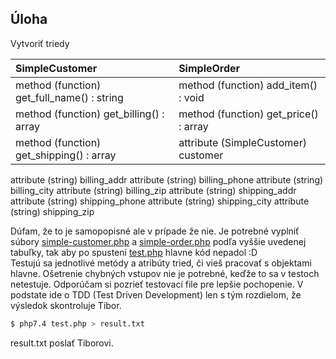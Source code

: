 ## Úloha

Vytvoriť triedy

SimpleCustomer | SimpleOrder
| :---          | :---
method (function) get_full_name() : string | method (function) add_item() : void
method (function) get_billing() : array  | method (function) get_price() : array
method (function) get_shipping() : array | attribute (SimpleCustomer) customer
attribute (string) billing_addr
attribute (string) billing_phone
attribute (string) billing_city
attribute (string) billing_zip
attribute (string) shipping_addr
attribute (string) shipping_phone
attribute (string) shipping_city
attribute (string) shipping_zip

Dúfam, že to je samopopisné ale v prípade že nie. Je potrebné vyplniť súbory [simple-customer.php](simple-customer.php) a [simple-order.php](simple-order.php) podľa vyššie uvedenej tabuľky, tak aby po spustení [test.php](test.php) hlavne kód nepadol :D\
Testujú sa jednotlivé metódy a atribúty tried, či vieš pracovať s objektami hlavne. Ošetrenie chybných vstupov nie je potrebné, keďže to sa v testoch netestuje. Odporúčam si pozrieť testovací file pre lepšie pochopenie. V podstate ide o TDD (Test Driven Development) len s tým rozdielom, že výsledok skontroluje Tibor.

```bash
$ php7.4 test.php > result.txt
```

result.txt poslať Tiborovi.
